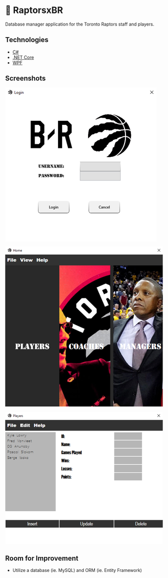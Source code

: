 # 🏀 RaptorsxBR
Database manager application for the Toronto Raptors staff and players.

## Technologies
* [C#](https://docs.microsoft.com/en-us/dotnet/csharp/)
* [.NET Core](https://docs.microsoft.com/en-us/dotnet/)
* [WPF](https://docs.microsoft.com/en-us/dotnet/desktop/wpf/?view=netdesktop-6.0) 

## Screenshots
![Alt text](./BRxRapsScreenshot1.png?raw=true "Optional Title")

![Alt text](./BRxRapsScreenshot2.png?raw=true "Optional Title")

![Alt text](./BRxRapsScreenshot3.png?raw=true "Optional Title")

## Room for Improvement
* Utilize a database (ie. MySQL) and ORM (ie. Entity Framework)

